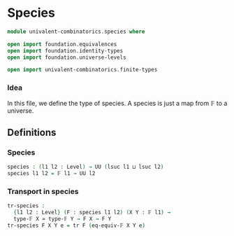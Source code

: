 #  Species

```agda
module univalent-combinatorics.species where

open import foundation.equivalences
open import foundation.identity-types
open import foundation.universe-levels

open import univalent-combinatorics.finite-types
```

### Idea

In this file, we define the type of species. A species is just a
map from 𝔽 to a universe.

## Definitions

### Species

```agda
species : (l1 l2 : Level) → UU (lsuc l1 ⊔ lsuc l2)
species l1 l2 = 𝔽 l1 → UU l2
```

### Transport in species

```agda
tr-species :
  {l1 l2 : Level} (F : species l1 l2) (X Y : 𝔽 l1) →
  type-𝔽 X ≃ type-𝔽 Y → F X → F Y
tr-species F X Y e = tr F (eq-equiv-𝔽 X Y e)
```
